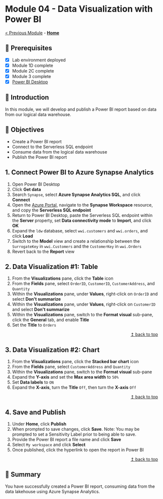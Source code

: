 # Module 04 - Data Visualization with Power BI

[< Previous Module](../modules/module03.md) - **[Home](../README.md)**

## :thinking: Prerequisites

- [x] Lab environment deployed
- [x] Module 1D complete
- [x] Module 2C complete
- [x] Module 3 complete
- [x] [Power BI Desktop](https://aka.ms/pbiSingleInstaller)

## :loudspeaker: Introduction

In this module, we will develop and publish a Power BI report based on data from our logical data warehouse.

## :dart: Objectives

* Create a Power BI report
* Connect to the Serverless SQL endpoint
* Consume data from the logical data warehouse
* Publish the Power BI report

## 1. Connect Power BI to Azure Synapse Analytics

1. Open Power BI Desktop
2. Click **Get data**
3. Search `Synapse`, select **Azure Synapse Analytics SQL**, and click **Connect**
4. Open the [Azure Portal](https://portal.azure.com), navigate to the **Synapse Workspace** resource, and copy the **Serverless SQL endpoint**
5. Return to Power BI Desktop, paste the Serverless SQL endpoint within the **Server** property, set **Data connectivity mode** to **Import**, and click **OK**
6. Expand the `ldw` database, select `wwi.customers` and `wwi.orders`, and click **Load**
7. Switch to the **Model** view and create a relationship between the `SurrogateKey` in `wwi.Customers` and the `CustomerKey` in `wwi.Orders`
8. Revert back to the **Report** view

## 2. Data Visualization #1: Table

1. From the **Visualizations** pane, click the **Table** icon
2. From the **Fields** pane, select `OrderID`, `CustomerID`, `CustomerAddress`, and `Quantity`
3. Within the **Visualizations** pane, under **Values**, right-click on `OrderID` and select **Don't summarize**
4. Within the **Visualizations** pane, under **Values**, right-click on `CustomerID` and select **Don't summarize**
5. Within the **Visualizations** pane, switch to the **Format visual** sub-pane, click the **General** tab, and enable **Title**
6. Set the **Title** to `Orders`

<div align="right"><a href="#module-04---data-visualization-with-power-bi">↥ back to top</a></div>

## 3. Data Visualization #2: Chart

1. From the **Visualizations** pane, click the **Stacked bar chart** icon
2. From the **Fields** pane, select `CustomerAddress` and `Quantity`
3. Within the **Visualizations** pane, switch to the **Format visual** sub-pane
4. Expand the **Y-axis** and set the **Max area width** to `50%`
5. Set **Data labels** to `ON`
6. Expand the **X-axis**, turn the **Title** `Off`, then turn the **X-axis** `Off`

<div align="right"><a href="#module-04---data-visualization-with-power-bi">↥ back to top</a></div>

## 4. Save and Publish

1. Under **Home**, click **Publish**
2. When prompted to save changes, click **Save**. Note: You may be prompted to set a Sensitivity Label prior to being able to save.
3. Provide the Power BI report a file name and click **Save**
4. Select `My workspace` and click **Select**
5. Once published, click the hyperlink to open the report in Power BI

<div align="right"><a href="#module-04---data-visualization-with-power-bi">↥ back to top</a></div>

## :tada: Summary

You have successfully created a Power BI report, consuming data from the data lakehouse using Azure Synapse Analytics.
